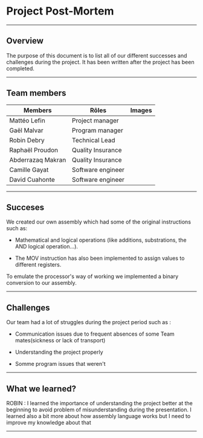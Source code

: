 # Project Post-Mortem

______

## Overview

The purpose of this document is to list all of our different successes and
challenges during the project. It has been written after the project has been completed.

---

## Team members

| Members |Rôles | Images|
|---|---|---|
|Mattéo Lefin| Project manager||
|Gaël Malvar| Program manager||
|Robin Debry| Technical Lead||
|Raphaël Proudon| Quality Insurance||
|Abderrazaq Makran| Quality Insurance||
|Camille Gayat| Software engineer||
|David Cuahonte| Software engineer||
---

## Succeses

We created our own assembly which had some of the original instructions such as:

- Mathematical and logical operations (like additions, substrations, the AND logical operation...).

- The MOV instruction has also been implemented to assign values to different registers.

To emulate the processor's way of working we implemented a binary conversion to our assembly.

---

## Challenges

Our team had a lot of struggles during the project period such as : 

- Communication issues due to frequent absences of some Team mates(sickness or lack of transport)

- Understanding the project properly

- Somme program issues that weren't 

---

## What we learned?


ROBIN : 
 I learned the importance of understanding the project better at the beginning to avoid problem of misunderstanding during the presentation.
I learned also a bit more about how assembly language works but I need to improve my knowledge about that

---